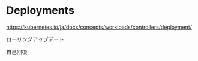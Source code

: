 # Deployments


https://kubernetes.io/ja/docs/concepts/workloads/controllers/deployment/


ローリングアップデート

自己回復

